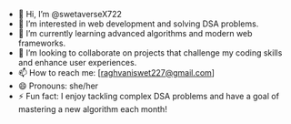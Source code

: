 - 👋 Hi, I’m @swetaverseX722
- 👀 I’m interested in web development and solving DSA problems.
- 🌱 I’m currently learning advanced algorithms and modern web frameworks.
- 💞️ I’m looking to collaborate on projects that challenge my coding skills and enhance user experiences.
- 📫 How to reach me: [raghvaniswet227@gmail.com]
- 😄 Pronouns: she/her
- ⚡ Fun fact: I enjoy tackling complex DSA problems and have a goal of mastering a new algorithm each month!


<!---
swetaverseX722/swetaverseX722 is a ✨ special ✨ repository because its `README.md` (this file) appears on your GitHub profile.
You can click the Preview link to take a look at your changes.
--->
